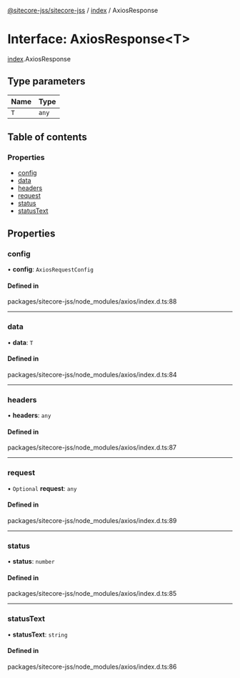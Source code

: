 [@sitecore-jss/sitecore-jss](../README.md) / [index](../modules/index.md) / AxiosResponse

# Interface: AxiosResponse\<T\>

[index](../modules/index.md).AxiosResponse

## Type parameters

| Name | Type |
| :------ | :------ |
| `T` | `any` |

## Table of contents

### Properties

- [config](index.AxiosResponse.md#config)
- [data](index.AxiosResponse.md#data)
- [headers](index.AxiosResponse.md#headers)
- [request](index.AxiosResponse.md#request)
- [status](index.AxiosResponse.md#status)
- [statusText](index.AxiosResponse.md#statustext)

## Properties

### config

• **config**: `AxiosRequestConfig`

#### Defined in

packages/sitecore-jss/node_modules/axios/index.d.ts:88

___

### data

• **data**: `T`

#### Defined in

packages/sitecore-jss/node_modules/axios/index.d.ts:84

___

### headers

• **headers**: `any`

#### Defined in

packages/sitecore-jss/node_modules/axios/index.d.ts:87

___

### request

• `Optional` **request**: `any`

#### Defined in

packages/sitecore-jss/node_modules/axios/index.d.ts:89

___

### status

• **status**: `number`

#### Defined in

packages/sitecore-jss/node_modules/axios/index.d.ts:85

___

### statusText

• **statusText**: `string`

#### Defined in

packages/sitecore-jss/node_modules/axios/index.d.ts:86
